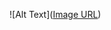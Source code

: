 
![Alt Text]([Image URL](https://github.com/AreebaSattar/ecommerce-store/blob/master/app/Home-collections.jpeg?raw=true))
